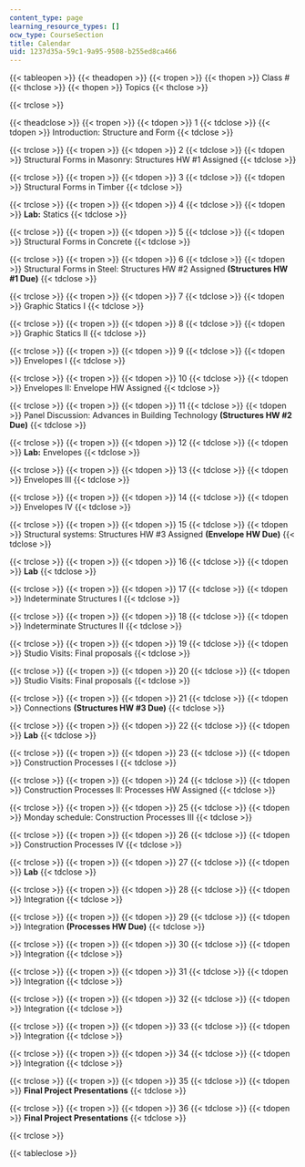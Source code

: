 ```yaml
---
content_type: page
learning_resource_types: []
ocw_type: CourseSection
title: Calendar
uid: 1237d35a-59c1-9a95-9508-b255ed8ca466
---
```


{{< tableopen >}}
{{< theadopen >}}
{{< tropen >}}
{{< thopen >}}
Class #
{{< thclose >}}
{{< thopen >}}
Topics
{{< thclose >}}

{{< trclose >}}

{{< theadclose >}}
{{< tropen >}}
{{< tdopen >}}
1
{{< tdclose >}}
{{< tdopen >}}
Introduction: Structure and Form
{{< tdclose >}}

{{< trclose >}}
{{< tropen >}}
{{< tdopen >}}
2
{{< tdclose >}}
{{< tdopen >}}
Structural Forms in Masonry: Structures HW #1 Assigned
{{< tdclose >}}

{{< trclose >}}
{{< tropen >}}
{{< tdopen >}}
3
{{< tdclose >}}
{{< tdopen >}}
Structural Forms in Timber
{{< tdclose >}}

{{< trclose >}}
{{< tropen >}}
{{< tdopen >}}
4
{{< tdclose >}}
{{< tdopen >}}
**Lab:** Statics
{{< tdclose >}}

{{< trclose >}}
{{< tropen >}}
{{< tdopen >}}
5
{{< tdclose >}}
{{< tdopen >}}
Structural Forms in Concrete
{{< tdclose >}}

{{< trclose >}}
{{< tropen >}}
{{< tdopen >}}
6
{{< tdclose >}}
{{< tdopen >}}
Structural Forms in Steel: Structures HW #2 Assigned **(Structures HW #1 Due)**
{{< tdclose >}}

{{< trclose >}}
{{< tropen >}}
{{< tdopen >}}
7
{{< tdclose >}}
{{< tdopen >}}
Graphic Statics I
{{< tdclose >}}

{{< trclose >}}
{{< tropen >}}
{{< tdopen >}}
8
{{< tdclose >}}
{{< tdopen >}}
Graphic Statics II
{{< tdclose >}}

{{< trclose >}}
{{< tropen >}}
{{< tdopen >}}
9
{{< tdclose >}}
{{< tdopen >}}
Envelopes I
{{< tdclose >}}

{{< trclose >}}
{{< tropen >}}
{{< tdopen >}}
10
{{< tdclose >}}
{{< tdopen >}}
Envelopes II: Envelope HW Assigned
{{< tdclose >}}

{{< trclose >}}
{{< tropen >}}
{{< tdopen >}}
11
{{< tdclose >}}
{{< tdopen >}}
Panel Discussion: Advances in Building Technology **(Structures HW #2 Due)**
{{< tdclose >}}

{{< trclose >}}
{{< tropen >}}
{{< tdopen >}}
12
{{< tdclose >}}
{{< tdopen >}}
**Lab:** Envelopes
{{< tdclose >}}

{{< trclose >}}
{{< tropen >}}
{{< tdopen >}}
13
{{< tdclose >}}
{{< tdopen >}}
Envelopes III
{{< tdclose >}}

{{< trclose >}}
{{< tropen >}}
{{< tdopen >}}
14
{{< tdclose >}}
{{< tdopen >}}
Envelopes IV
{{< tdclose >}}

{{< trclose >}}
{{< tropen >}}
{{< tdopen >}}
15
{{< tdclose >}}
{{< tdopen >}}
Structural systems: Structures HW #3 Assigned **(Envelope HW Due)**
{{< tdclose >}}

{{< trclose >}}
{{< tropen >}}
{{< tdopen >}}
16
{{< tdclose >}}
{{< tdopen >}}
**Lab**
{{< tdclose >}}

{{< trclose >}}
{{< tropen >}}
{{< tdopen >}}
17
{{< tdclose >}}
{{< tdopen >}}
Indeterminate Structures I
{{< tdclose >}}

{{< trclose >}}
{{< tropen >}}
{{< tdopen >}}
18
{{< tdclose >}}
{{< tdopen >}}
Indeterminate Structures II
{{< tdclose >}}

{{< trclose >}}
{{< tropen >}}
{{< tdopen >}}
19
{{< tdclose >}}
{{< tdopen >}}
Studio Visits: Final proposals
{{< tdclose >}}

{{< trclose >}}
{{< tropen >}}
{{< tdopen >}}
20
{{< tdclose >}}
{{< tdopen >}}
Studio Visits: Final proposals
{{< tdclose >}}

{{< trclose >}}
{{< tropen >}}
{{< tdopen >}}
21
{{< tdclose >}}
{{< tdopen >}}
Connections **(Structures HW #3 Due)**
{{< tdclose >}}

{{< trclose >}}
{{< tropen >}}
{{< tdopen >}}
22
{{< tdclose >}}
{{< tdopen >}}
**Lab**
{{< tdclose >}}

{{< trclose >}}
{{< tropen >}}
{{< tdopen >}}
23
{{< tdclose >}}
{{< tdopen >}}
Construction Processes I
{{< tdclose >}}

{{< trclose >}}
{{< tropen >}}
{{< tdopen >}}
24
{{< tdclose >}}
{{< tdopen >}}
Construction Processes II: Processes HW Assigned
{{< tdclose >}}

{{< trclose >}}
{{< tropen >}}
{{< tdopen >}}
25
{{< tdclose >}}
{{< tdopen >}}
Monday schedule: Construction Processes III
{{< tdclose >}}

{{< trclose >}}
{{< tropen >}}
{{< tdopen >}}
26
{{< tdclose >}}
{{< tdopen >}}
Construction Processes IV
{{< tdclose >}}

{{< trclose >}}
{{< tropen >}}
{{< tdopen >}}
27
{{< tdclose >}}
{{< tdopen >}}
**Lab**
{{< tdclose >}}

{{< trclose >}}
{{< tropen >}}
{{< tdopen >}}
28
{{< tdclose >}}
{{< tdopen >}}
Integration
{{< tdclose >}}

{{< trclose >}}
{{< tropen >}}
{{< tdopen >}}
29
{{< tdclose >}}
{{< tdopen >}}
Integration **(Processes HW Due)**
{{< tdclose >}}

{{< trclose >}}
{{< tropen >}}
{{< tdopen >}}
30
{{< tdclose >}}
{{< tdopen >}}
Integration
{{< tdclose >}}

{{< trclose >}}
{{< tropen >}}
{{< tdopen >}}
31
{{< tdclose >}}
{{< tdopen >}}
Integration
{{< tdclose >}}

{{< trclose >}}
{{< tropen >}}
{{< tdopen >}}
32
{{< tdclose >}}
{{< tdopen >}}
Integration
{{< tdclose >}}

{{< trclose >}}
{{< tropen >}}
{{< tdopen >}}
33
{{< tdclose >}}
{{< tdopen >}}
Integration
{{< tdclose >}}

{{< trclose >}}
{{< tropen >}}
{{< tdopen >}}
34
{{< tdclose >}}
{{< tdopen >}}
Integration
{{< tdclose >}}

{{< trclose >}}
{{< tropen >}}
{{< tdopen >}}
35
{{< tdclose >}}
{{< tdopen >}}
**Final Project Presentations**
{{< tdclose >}}

{{< trclose >}}
{{< tropen >}}
{{< tdopen >}}
36
{{< tdclose >}}
{{< tdopen >}}
**Final Project Presentations**
{{< tdclose >}}

{{< trclose >}}

{{< tableclose >}}